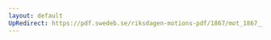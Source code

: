```yaml
---
layout: default
UpRedirect: https://pdf.swedeb.se/riksdagen-motions-pdf/1867/mot_1867__ak__00096.pdf
---
```

